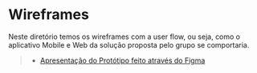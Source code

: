 # Wireframes 

Neste diretório temos os wireframes com a user flow, ou seja, como o aplicativo Mobile e Web da solução proposta pelo grupo se comportaria. 

> - [Apresentação do Protótipo feito através do Figma](https://www.figma.com/proto/DRne8pFlN4b5Oz9PW639nm/Violencia-contra-mulher?node-id=18%3A3851&scaling=min-zoom&page-id=0%3A1&starting-point-node-id=18%3A3851&show-proto-sidebar=1)